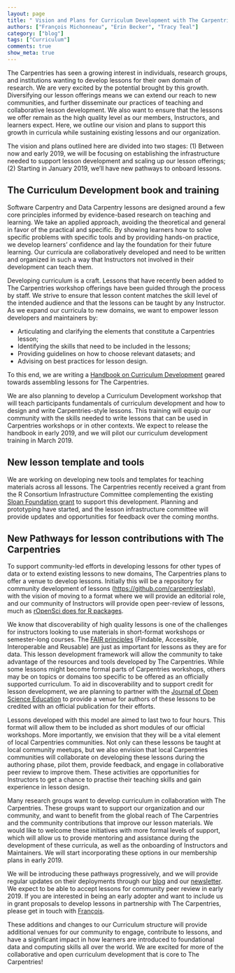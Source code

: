 ```yaml
---
layout: page
title: " Vision and Plans for Curriculum Development with The Carpentries"
authors: ["François Michonneau", "Erin Becker", "Tracy Teal"]
category: ["blog"]
tags: ["Curriculum"]
comments: true
show_meta: true
---
```


The Carpentries has seen a growing interest in individuals, research groups, and institutions wanting to develop lessons for their own domain of research. We are very excited by the potential brought by this growth. Diversifying our lesson offerings means we can extend our reach to new communities, and further disseminate our practices of teaching and collaborative lesson development. We also want to ensure that the lessons we offer remain as the high quality level as our members, Instructors, and learners expect. Here, we outline our vision and plans to support this growth in curricula while sustaining existing lessons and our organization.

The vision and plans outlined here are divided into two stages:
(1) Between now and early 2019, we will be focusing on establishing the infrastructure needed to support lesson development and scaling up our lesson offerings;
(2) Starting in January 2019, we’ll have new pathways to onboard lessons. 

## The Curriculum Development book and training

Software Carpentry and Data Carpentry lessons are designed around a few core principles informed by evidence-based research on teaching and learning. We take an applied approach, avoiding the theoretical and general in favor of the practical and specific. By showing learners how to solve specific problems with specific tools and by providing hands-on practice, we develop learners’ confidence and lay the foundation for their future learning. Our curricula are collaboratively developed and need to be written and organized in such a way that  Instructors not involved in their development can teach them.

Developing curriculum is a craft. Lessons that have recently been added to The Carpentries workshop offerings have been guided through the process by staff. We strive to ensure that lesson content matches the skill level of the intended audience and that the lessons can be taught by any Instructor. As we expand our curricula to new domains, we want to empower lesson developers and maintainers by:

- Articulating and clarifying the elements that constitute a Carpentries lesson;
- Identifying the skills that need to be included in the lessons;
- Providing guidelines on how to choose relevant datasets; and
- Advising on best practices for lesson design.

To this end, we are writing a [Handbook on Curriculum Development](https://carpentries.github.io/curriculum-development) geared towards assembling lessons for The Carpentries.

We are also planning to develop a  Curriculum Development workshop that will teach participants fundamentals of curriculum development and how to design and write Carpentries-style lessons. This training will equip our community with the skills needed to write lessons that can be used in Carpentries workshops or in other contexts. We expect to release the handbook in early 2019, and we will pilot our curriculum development training in March 2019.


## New lesson template and tools

We are working on developing new tools and templates for teaching materials across all lessons. The Carpentries recently received a grant from the R Consortium Infrastructure Committee complementing the existing [Sloan Foundation grant](https://datacarpentry.org/blog/2018/02/curriculum-dev-scaling) to support this development. Planning and prototyping have started, and the lesson infrastructure committee will provide updates and opportunities for feedback over the coming months. 


## New Pathways for lesson contributions with The Carpentries

To support community-led efforts in developing lessons for other types of data or to extend existing lessons to new domains, The Carpentries plans to offer a venue to develop lessons. Initially this will be a repository for community development of lessons (https://github.com/carpentrieslab), with the vision of moving to a format where we will provide an editorial role, and our community of Instructors will provide open peer-review of lessons, much as [rOpenSci does for R packages](http://github.com/ropensci/onboarding/). 

We know that discoverability of high quality lessons is one of the challenges for instructors looking to use materials in short-format workshops or semester-long courses. The [FAIR principles](https://www.force11.org/group/fairgroup/fairprinciples) (Findable, Accessible, Interoperable and Reusable) are just as important for lessons as they are for data. This lesson development framework will allow the community to take advantage of the resources and tools developed by The Carpentries. While some lessons might become formal parts of Carpentries workshops, others may be on topics or domains too specific to be offered as an officially supported curriculum. To aid in discoverability and to support credit for lesson development, we are planning to partner with the [Journal of Open Science Education](http://jose.theoj.org/) to provide a venue for authors of these lessons to be credited with an official publication for their efforts. 

Lessons developed with this model are aimed to last two to four hours. This format will allow them to be included as short modules of our official workshops. More importantly, we envision that they will be a vital element of local Carpentries communities. Not only can these lessons be taught at local community meetups, but we also envision that local Carpentries communities will collaborate on developing these lessons during the authoring phase, pilot them, provide feedback, and engage in collaborative peer review to improve them. These activities are opportunities for Instructors to get a chance to practise their teaching skills and gain experience in lesson design.

Many research groups want to develop curriculum in collaboration with The Carpentries. These groups want to support our organization and our community, and want to benefit from the global reach of The Carpentries and the community contributions that improve our lesson materials. We would like to welcome these initiatives with more formal levels of support, which will allow us to provide mentoring and assistance during the development of these curricula, as well as the onboarding of Instructors and Maintainers. We will start incorporating these options in our membership plans in early 2019.

We will be introducing these pathways progressively, and we will provide regular updates on their deployments through our [blog](https://carpentries.org/blog/) and our [newsletter](https://carpentries.org/newsletter/). We expect to be able to accept lessons for community peer review in early 2019. If you are interested in being an early adopter and want to include us in grant proposals to develop lessons in partnership with The Carpentries, please get in touch with [François](mailto:francois@carpentries.org). 

These additions and changes to our Curriculum structure will provide additional venues for our community to engage, contribute to  lessons, and have a significant impact in how learners are introduced to foundational data and computing skills all over the world. We are excited for more of the collaborative and open curriculum development that is core to The Carpentries!

